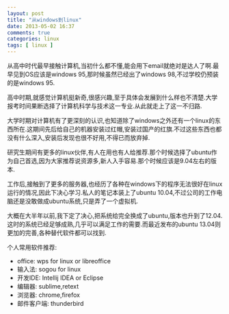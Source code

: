 ```yaml
---
layout: post
title: "从windows到linux"
date: 2013-05-02 16:37
comments: true
categories: linux
tags: [ linux ]
---
```

从高中时代最早接触计算机,当初什么都不懂,能会用下email就绝对是达人了啊.最早见到OS应该是windows 95,那时候虽然已经出了windows 98,不过学校仍预装的是windows 95.   

高中时期,就感觉计算机挺新奇,很感兴趣,至于具体会发展到什么样也不清楚.大学报考时间果断选择了计算机科学与技术这一专业.从此就走上了这一不归路.    

大学时期对计算机有了更深刻的认识,也知道除了windows之外还有一个linux的东西所在.这期间先后给自己的机器安装过红帽,安装过国产的红旗.不过这些东西也都没有什么深入,安装后发现也很不好用,不得已而放弃掉.    

研究生期间有更多的linux伙伴,有人在用也有人给推荐.那个时候选择了ubuntu作为自己首选,因为大家推荐说资源多,新人入手容易.那个时候应该是9.04左右的版本.    

工作后,接触到了更多的服务器,也经历了各种在windows下的程序无法很好在linux运行的情况,因此下决心学习.私人的笔记本装上了ubuntu 10.04,不过公司的工作电脑还是没敢做成ubuntu系统,只是弄了一个虚拟机.    

大概在大半年以前,我下定了决心,把系统给完全换成了ubuntu,版本也升到了12.04.这时的系统已经足够成熟,几乎可以满足工作的需要.而最近发布的ubuntu 13.04则更加的完善,各种替代软件都可以找到.

个人常用软件推荐:   

* office: wps for linux  or libreoffice
* 输入法:  sogou for linux
* 开发IDE: Intellij IDEA or Eclipse
* 编辑器: sublime,retext
* 浏览器: chrome,firefox
* 邮件客户端: thunderbird